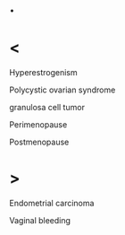 # .

# <

Hyperestrogenism

Polycystic ovarian syndrome

granulosa cell tumor

Perimenopause

Postmenopause

# >

Endometrial carcinoma

Vaginal bleeding
